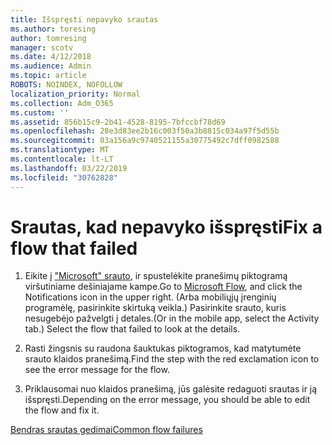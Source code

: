 ```yaml
---
title: Išspręsti nepavyko srautas
ms.author: toresing
author: tomresing
manager: scotv
ms.date: 4/12/2018
ms.audience: Admin
ms.topic: article
ROBOTS: NOINDEX, NOFOLLOW
localization_priority: Normal
ms.collection: Adm_O365
ms.custom: ''
ms.assetid: 856b15c9-2b41-4528-8195-7bfccbf78d69
ms.openlocfilehash: 28e3d83ee2b16c003f50a3b8815c034a97f5d55b
ms.sourcegitcommit: 03a156a9c9740521155a30775492c7dff0982588
ms.translationtype: MT
ms.contentlocale: lt-LT
ms.lasthandoff: 03/22/2019
ms.locfileid: "30762828"
---
```

# <a name="fix-a-flow-that-failed"></a><span data-ttu-id="5d125-102">Srautas, kad nepavyko išspręsti</span><span class="sxs-lookup"><span data-stu-id="5d125-102">Fix a flow that failed</span></span>

1. <span data-ttu-id="5d125-103">Eikite į ["Microsoft" srauto](https://flow.microsoft.com/), ir spustelėkite pranešimų piktogramą viršutiniame dešiniajame kampe.</span><span class="sxs-lookup"><span data-stu-id="5d125-103">Go to [Microsoft Flow](https://flow.microsoft.com/), and click the Notifications icon in the upper right.</span></span> <span data-ttu-id="5d125-104">(Arba mobiliųjų įrenginių programėlę, pasirinkite skirtuką veikla.) Pasirinkite srauto, kuris nesugebėjo pažvelgti į detales.</span><span class="sxs-lookup"><span data-stu-id="5d125-104">(Or in the mobile app, select the Activity tab.) Select the flow that failed to look at the details.</span></span>
    
2. <span data-ttu-id="5d125-105">Rasti žingsnis su raudona šauktukas piktogramos, kad matytumėte srauto klaidos pranešimą.</span><span class="sxs-lookup"><span data-stu-id="5d125-105">Find the step with the red exclamation icon to see the error message for the flow.</span></span>
    
3. <span data-ttu-id="5d125-106">Priklausomai nuo klaidos pranešimą, jūs galėsite redaguoti srautas ir ją išspręsti.</span><span class="sxs-lookup"><span data-stu-id="5d125-106">Depending on the error message, you should be able to edit the flow and fix it.</span></span> 
    
[<span data-ttu-id="5d125-107">Bendras srautas gedimai</span><span class="sxs-lookup"><span data-stu-id="5d125-107">Common flow failures</span></span>](https://go.microsoft.com/fwlink/?linkid=872110)
  

